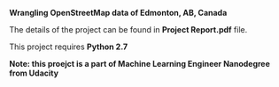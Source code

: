 ﻿****Wrangling OpenStreetMap data of Edmonton, AB, Canada****

The details of the project can be found in **Project Report.pdf** file.

This project requires **Python 2.7**

**Note: this proejct is a part of Machine Learning Engineer Nanodegree from Udacity**


